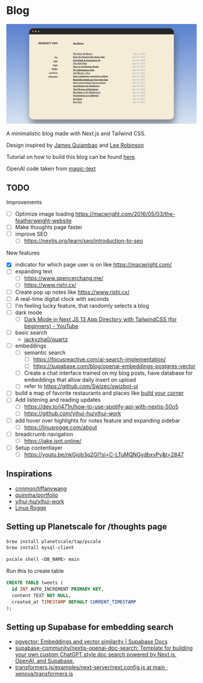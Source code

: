 # Blog

![screenshot](public/images/home.png)

A minimalistic blog made with Next.js and Tailwind CSS.

Design inspired by [James Quiambao](https://www.jquiambao.com/) and [Lee Robinson](https://github.com/leerob/leerob.io)

Tutorial on how to build this blog can be found [here](https://www.youtube.com/watch?v=Hiabp1GY8fA).

OpenAI code taken from [magic-text](https://github.com/jxnl/magic-text)

## TODO

Improvements

- [ ] Optimize image loading https://macwright.com/2016/05/03/the-featherweight-website
- [ ] Make thoughts page faster
- [ ] improve SEO
  - [ ] https://nextjs.org/learn/seo/introduction-to-seo

New features

- [x] indicator for which page user is on like https://macwright.com/
- [ ] expanding text
  - [ ] https://www.spencerchang.me/
  - [ ] https://www.rishi.cx/
- [ ] Create pop up notes like https://www.rishi.cx/
- [ ] A real-time digital clock with seconds
- [ ] I'm feeling lucky feature, that randomly selects a blog
- [ ] dark mode
  - [ ] [Dark Mode in Next JS 13 App Directory with TailwindCSS (for beginners) - YouTube](https://www.youtube.com/watch?v=optD7ns4ISQ)
- [ ] basic search
  - [jackyzha0/quartz](https://github.com/jackyzha0/quartz/blob/v4/quartz/components/scripts/search.inline.ts)
- [ ] embeddings
  - [ ] semantic search
    - [ ] https://focusreactive.com/ai-search-implementation/
    - [ ] https://supabase.com/blog/openai-embeddings-postgres-vector
  - [ ] Create a chat interface trained on my blog posts, have database for embeddings that allow daily insert on upload
  - [ ] refer to https://github.com/Swizec/swizbot-ui
- [ ] build a map of favorite restaurants and places like [build your corner](https://twitter.com/buildyourcorner)
- [ ] Add listening and reading updates
  - [ ] https://dev.to/j471n/how-to-use-spotify-api-with-nextjs-50o5
  - [ ] https://github.com/yihui-hu/yihui-work
- [ ] add hover over highlights for notes feature and expanding sidebar
  - [ ] https://linusrogge.com/about
- [ ] breadcrumb navigation
  - [ ] https://jake.isnt.online/
- [ ] Setup contentlayer
  - [ ] https://youtu.be/nkGjob3q2GI?si=C-LTuMQNGydbxvPy&t=2847

## Inspirations

- [cnnmon/tiffanywang](https://github.com/cnnmon/tiffanywang)
- [quinnha/portfolio](https://github.com/quinnha/portfolio)
- [yihui-hu/yihui-work](https://github.com/yihui-hu/yihui-work)
- [Linus Rogge](https://linusrogge.com/)

## Setting up Planetscale for /thoughts page

```bash
brew install planetscale/tap/pscale
brew install mysql-client
```

```bash
pscale shell <DB_NAME> main
```

Run this to create table

```sql
CREATE TABLE tweets (
  id INT AUTO_INCREMENT PRIMARY KEY,
  content TEXT NOT NULL,
  created_at TIMESTAMP DEFAULT CURRENT_TIMESTAMP
);
```

## Setting up Supabase for embedding search

- [pgvector: Embeddings and vector similarity | Supabase Docs](https://supabase.com/docs/guides/database/extensions/pgvector?database-method=dashboard)
- [supabase-community/nextjs-openai-doc-search: Template for building your own custom ChatGPT style doc search powered by Next.js, OpenAI, and Supabase.](https://github.com/supabase-community/nextjs-openai-doc-search)
- [transformers.js/examples/next-server/next.config.js at main · xenova/transformers.js](https://github.com/xenova/transformers.js/blob/main/examples/next-server/next.config.js)

